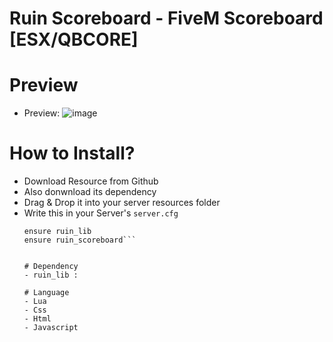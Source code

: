 # Ruin Scoreboard - FiveM Scoreboard [ESX/QBCORE]

# Preview
- Preview: 
![image](https://github.com/ruinpvtltd/ruin_scoreboard/assets/135980915/43092b1d-18b7-4034-b04f-b1dad7d702a1)

# How to Install?
- Download Resource from Github
- Also donwnload its dependency
- Drag & Drop it into your server resources folder
- Write this in your Server's `server.cfg`
  ```
  ensure ruin_lib
  ensure ruin_scoreboard```


  # Dependency
  - ruin_lib :

  # Language
  - Lua
  - Css
  - Html
  - Javascript
 

